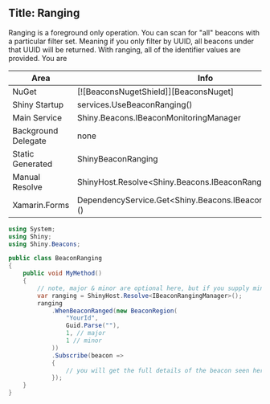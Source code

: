 Title: Ranging
---
Ranging is a foreground only operation.  You can scan for "all" beacons with a particular filter set.  Meaning if you only filter by UUID, all beacons under that UUID will be returned.  With ranging, all of the identifier values are provided.  You are 


|Area|Info|
|----|----|
|NuGet| [![BeaconsNugetShield]][BeaconsNuget] |
|Shiny Startup|services.UseBeaconRanging()|
|Main Service|Shiny.Beacons.IBeaconMonitoringManager|
|Background Delegate|none|
|Static Generated|ShinyBeaconRanging|
|Manual Resolve|ShinyHost.Resolve<Shiny.Beacons.IBeaconRangingManager>()|
|Xamarin.Forms|DependencyService.Get<Shiny.Beacons.IBeaconRangingManager>()|

```cs
using System;
using Shiny;
using Shiny.Beacons;

public class BeaconRanging
{
    public void MyMethod()
    {
        // note, major & minor are optional here, but if you supply minor, you must supply major
        var ranging = ShinyHost.Resolve<IBeaconRangingManager>();
        ranging
            .WhenBeaconRanged(new BeaconRegion(
                "YourId",
                Guid.Parse(""),
                1, // major
                1 // minor
            ))
            .Subscribe(beacon =>
            {
                // you will get the full details of the beacon seen heree
            });
    }
}


```
